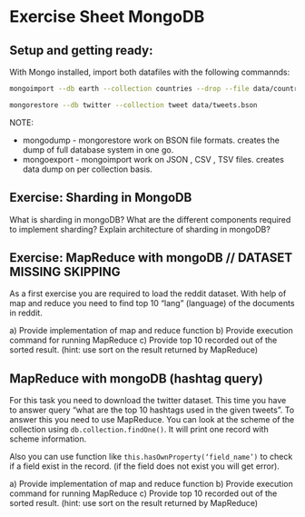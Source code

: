 # Exercise Sheet MongoDB

## Setup and getting ready:

With Mongo installed, import both datafiles with the following commannds:

```bash
mongoimport --db earth --collection countries --drop --file data/countries-big.json

mongorestore --db twitter --collection tweet data/tweets.bson
```

NOTE:

- mongodump - mongorestore work on BSON file formats.
  creates the dump of full database system in one go.
- mongoexport - mongoimport work on JSON , CSV , TSV files.
  creates data dump on per collection basis.

## Exercise: Sharding in MongoDB

What is sharding in mongoDB?
What are the different components required to implement sharding?
Explain architecture of sharding in mongoDB?

## Exercise: MapReduce with mongoDB // DATASET MISSING SKIPPING

As a first exercise you are required to load the reddit dataset. With help of map and reduce you need to find top 10 “lang” (language) of the documents in reddit.

a) Provide implementation of map and reduce function
b) Provide execution command for running MapReduce
c) Provide top 10 recorded out of the sorted result. (hint: use sort on the result returned by MapReduce)

## MapReduce with mongoDB (hashtag query)

For this task you need to download the twitter dataset. This time you have to answer query “what are the top 10 hashtags used in the given tweets”. To answer this you need to use MapReduce. You can look at the scheme of the collection using `db.collection.findOne()`. It will print one record with scheme information.

Also you can use function like `this.hasOwnProperty(‘field_name’)` to check if a field exist in the record. (if the field does not exist you will get error).

a) Provide implementation of map and reduce function
b) Provide execution command for running MapReduce
c) Provide top 10 recorded out of the sorted result. (hint: use sort on the result returned by
MapReduce)

